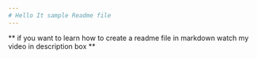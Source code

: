```yaml
---
# Hello It sample Readme file 
---
```


** if you want to learn how to create a readme file in markdown watch my video in description box **
